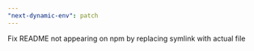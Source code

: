 ```yaml
---
"next-dynamic-env": patch
---
```


Fix README not appearing on npm by replacing symlink with actual file
